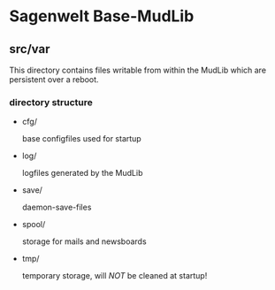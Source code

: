 # Sagenwelt Base-MudLib
## src/var

This directory contains files writable from within the MudLib which are
persistent over a reboot.

### directory structure

+   cfg/

    base configfiles used for startup

+   log/

    logfiles generated by the MudLib

+   save/

    daemon-save-files

+   spool/

    storage for mails and newsboards

+   tmp/

    temporary storage, will _NOT_ be cleaned at startup!
